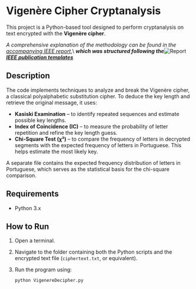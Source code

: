 # Vigenère Cipher Cryptanalysis

This project is a Python-based tool designed to perform cryptanalysis on text encrypted with the **Vigenère cipher**.

*A comprehensive explanation of the methodology can be found in the* [*accompanying IEEE report*](https://github.com/bbzaffari/VigenereDecryptor/blob/main/BrunoBZ_Vigenere.pdf),\ ***which was structured following the***![**Report**](https://img.shields.io/badge/Format-IEEE--style_Report-blue)
 [***IEEE publication templates***](https://www.ieee.org/conferences/publishing/templates)

## Description

The code implements techniques to analyze and break the Vigenère cipher, a classical polyalphabetic substitution cipher. To deduce the key length and retrieve the original message, it uses:

- **Kasiski Examination** – to identify repeated sequences and estimate possible key lengths.
- **Index of Coincidence (IC)** – to measure the probability of letter repetition and refine the key length guess.
- **Chi-Square Test (χ²)** – to compare the frequency of letters in decrypted segments with the expected frequency of letters in Portuguese. This helps estimate the most likely key.

A separate file contains the expected frequency distribution of letters in Portuguese, which serves as the statistical basis for the chi-square comparison.

## Requirements

- Python 3.x

## How to Run

1. Open a terminal.
2. Navigate to the folder containing both the Python scripts and the encrypted text file (`ciphertext.txt`, or equivalent).
3. Run the program using:

   ```bash
   python VigenereDecipher.py
